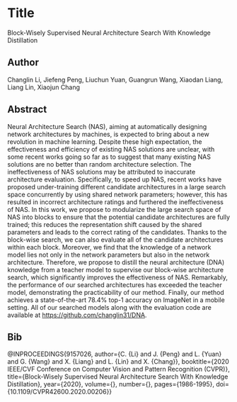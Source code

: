 # Title
Block-Wisely Supervised Neural Architecture Search With Knowledge Distillation

## Author
Changlin Li, Jiefeng Peng, Liuchun Yuan, Guangrun Wang, Xiaodan Liang, Liang Lin, Xiaojun Chang

## Abstract
Neural Architecture Search (NAS), aiming at automatically designing network architectures by machines, is expected to bring about a new revolution in machine learning. Despite these high expectation, the effectiveness and efficiency of existing NAS solutions are unclear, with some recent works going so far as to suggest that many existing NAS solutions are no better than random architecture selection. The ineffectiveness of NAS solutions may be attributed to inaccurate architecture evaluation. Specifically, to speed up NAS, recent works have proposed under-training different candidate architectures in a large search space concurrently by using shared network parameters; however, this has resulted in incorrect architecture ratings and furthered the ineffectiveness of NAS. In this work, we propose to modularize the large search space of NAS into blocks to ensure that the potential candidate architectures are fully trained; this reduces the representation shift caused by the shared parameters and leads to the correct rating of the candidates. Thanks to the block-wise search, we can also evaluate all of the candidate architectures within each block. Moreover, we find that the knowledge of a network model lies not only in the network parameters but also in the network architecture. Therefore, we propose to distill the neural architecture (DNA) knowledge from a teacher model to supervise our block-wise architecture search, which significantly improves the effectiveness of NAS. Remarkably, the performance of our searched architectures has exceeded the teacher model, demonstrating the practicability of our method. Finally, our method achieves a state-of-the-art 78.4% top-1 accuracy on ImageNet in a mobile setting. All of our searched models along with the evaluation code are available at https://github.com/changlin31/DNA.

## Bib
@INPROCEEDINGS{9157026,
  author={C. {Li} and J. {Peng} and L. {Yuan} and G. {Wang} and X. {Liang} and L. {Lin} and X. {Chang}},
  booktitle={2020 IEEE/CVF Conference on Computer Vision and Pattern Recognition (CVPR)}, 
  title={Block-Wisely Supervised Neural Architecture Search With Knowledge Distillation}, 
  year={2020},
  volume={},
  number={},
  pages={1986-1995},
  doi={10.1109/CVPR42600.2020.00206}}